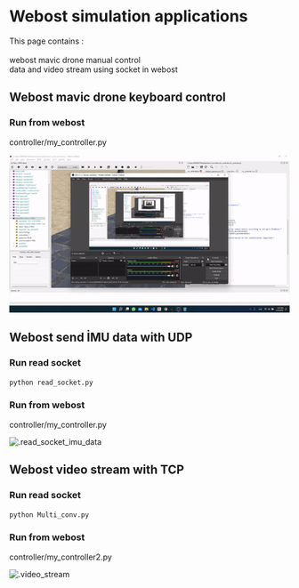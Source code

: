 # Webost simulation applications

This page contains : <br/> <br/>
webost mavic drone manual control <br/>
data and video stream using socket in webost <br/>


## Webost mavic drone keyboard control 

### Run from webost
controller/my_controller.py 

![.manual_control_photo](https://github.com/KARAASLAN-AI/webost/blob/main/images/ezgif.com-gif-maker%20(2).gif)



## Webost send İMU data with UDP

### Run read socket
``` python read_socket.py ```

### Run from webost
controller/my_controller.py

![.read_socket_imu_data](https://github.com/KARAASLAN-AI/webost/blob/main/images/read_cos.gif)


## Webost video stream with TCP 

### Run read socket

```python Multi_conv.py ```

### Run from webost
controller/my_controller2.py

![.video_stream](https://github.com/KARAASLAN-AI/webost/blob/main/images/strea%C3%B6.gif)

